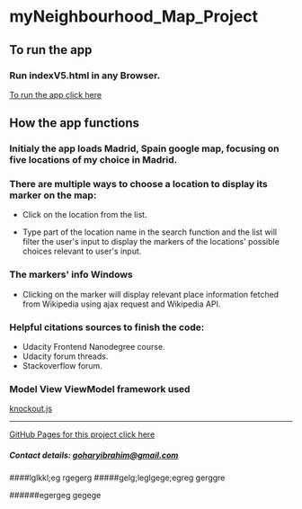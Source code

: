 # myNeighbourhood_Map_Project

## To run the app

### Run indexV5.html in any Browser.

[To run the app click here](https://ibrahimg88.github.io/myNeighbourhood_Map_Project/indexV5.html)

## How the app functions

### Initialy the app loads Madrid, Spain google map, focusing on five locations of my choice in Madrid.

### There are multiple ways to choose a location to display its marker on the map:

- Click on the location from the list.

- Type part of the location name in the search function and the list will filter the user's input to display the markers of the locations' possible choices relevant to user's input.

### The markers' info Windows

- Clicking on the marker will display relevant place information fetched from Wikipedia using ajax request and Wikipedia API.

### Helpful citations sources to finish the code:

- Udacity Frontend Nanodegree course.
- Udacity forum threads.
- Stackoverflow forum.

### Model View ViewModel framework used

[knockout.js](http://knockoutjs.com/)

---

[GitHub Pages for this project click here](https://ibrahimg88.github.io/myNeighbourhood_Map_Project/)

##### Contact details: goharyibrahim@gmail.com


####lglkkl;eg
rgegerg
#####gelg;leglgege;egreg
gerggre

######egergeg
gegege

